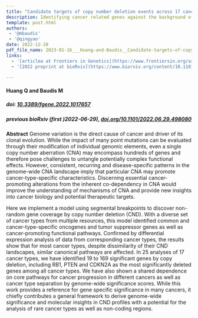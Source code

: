```yaml
---
title: "Candidate targets of copy number deletion events across 17 cancer types"
description: Identifying cancer related genes against the background of somatic CNV events
template: post.html 
authors:
 - '@mbaudis'
 - '@qingyao'
date: 2022-12-28
pdf_file_name: 2023-01-16___Huang-and-Baudis__Candidate-targets-of-copy-number-deletion-events-across-17-cancer-types__Frontiers-in-Genetics.pdf
links:
  - '[articlea at Frontiers in Genetics](https://www.frontiersin.org/articles/10.3389/fgene.2022.1017657/full)'
  - '[2022 preprint at bioRxiv](https://www.biorxiv.org/content/10.1101/2022.06.29.498080v1)'

---
```


#### Huang Q and Baudis M
##### doi: [10.3389/fgene.2022.1017657](https://www.frontiersin.org/articles/10.3389/fgene.2022.1017657/full)
##### previous bioRxiv (first )2022-06-29), [doi.org/10.1101/2022.06.29.498080](https://doi.org/10.1101/2022.06.29.498080)


**Abstract** Genome variation is the direct cause of cancer and driver of its clonal evolution. While the impact of many point mutations can be evaluated through their modification of individual genomic elements, even a single copy number aberration (CNA) may encompass hundreds of genes and therefore pose challenges to untangle potentially complex functional effects. However, consistent, recurring and disease-specific patterns in the genome-wide CNA landscape imply that particular CNA may promote cancer-type-specific characteristics. Discerning essential cancer-promoting alterations from the inherent co-dependency in CNA would improve the understanding of mechanisms of CNA and provide new insights into cancer biology and potential therapeutic targets.<!--more-->

Here we implement a model using segmental breakpoints to discover non-random gene coverage by copy number deletion (CND). With a diverse set of cancer types from multiple resources, this model identified common and cancer-type-specific oncogenes and tumor suppressor genes as well as cancer-promoting functional pathways. Confirmed by differential expression analysis of data from corresponding cancer types, the results show that for most cancer types, despite dissimilarity of their CND landscapes, similar canonical pathways are affected. In 25 analyses of 17 cancer types, we have identified 19 to 169 significant genes by copy deletion, including RB1, PTEN and CDKN2A as the most significantly deleted genes among all cancer types. We have also shown a shared dependence on core pathways for cancer progression in different cancers as well as cancer type separation by genome-wide significance scores. While this work provides a reference for gene specific significance in many cancers, it chiefly contributes a general framework to derive genome-wide significance and molecular insights in CND profiles with a potential for the analysis of rare cancer types as well as non-coding regions.